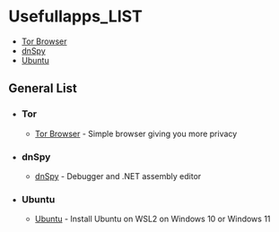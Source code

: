 # Usefullapps_LIST

- [Tor Browser](#Tor)
- [dnSpy](#dnSpy)
- [Ubuntu](#Ubuntu)


## General List
- ### Tor
  - [Tor Browser](https://www.torproject.org/download/) - Simple browser giving you more privacy
- ### dnSpy
  - [dnSpy](https://github.com/dnSpy/dnSpy) - Debugger and .NET assembly editor
- ### Ubuntu
  - [Ubuntu](https://ubuntu.com/tutorials/install-ubuntu-on-wsl2-on-windows-10#1-overview) - Install Ubuntu on WSL2 on Windows 10 or Windows 11

